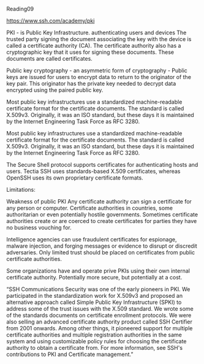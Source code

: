 Reading09

https://www.ssh.com/academy/pki 

PKI - is Public Key Infrastructure.  authenticating users and devices The trusted party signing the document associating the key with the device is called a certificate authority (CA). The certificate authority also has a cryptographic key that it uses for signing these documents. These documents are called certificates.

Public key cryptography - an asymmetric form of cryptography - Public keys are issued for users to encrypt data to return to the originator of the key pair. This originator has the private key needed to decrypt data encrypted using the paired public key.

Most public key infrastructures use a standardized machine-readable certificate format for the certificate documents. The standard is called X.509v3. Originally, it was an ISO standard, but these days it is maintained by the Internet Engineering Task Force as RFC 3280.

Most public key infrastructures use a standardized machine-readable certificate format for the certificate documents. The standard is called X.509v3. Originally, it was an ISO standard, but these days it is maintained by the Internet Engineering Task Force as RFC 3280.

The Secure Shell protocol supports certificates for authenticating hosts and users. Tectia SSH uses standards-based X.509 certificates, whereas OpenSSH uses its own proprietary certificate formats.

Limitations:

Weakness of public PKI 
Any certificate authority can sign a certificate for any person or computer. 
Certificate authorities in countries, some authoritarian or even potentially hostile governments. 
Sometimes certificate authorities create or are coerced to create certificates for parties they have no business vouching for.

Intelligence agencies can use fraudulent certificates for espionage, malware injection, and forging messages or evidence to disrupt or discredit adversaries. Only limited trust should be placed on certificates from public certificate authorities.

Some organizations have and operate prive PKIs using their own internal certificate authority. Potentially more secure, but potentially at a cost.

“SSH Communications Security was one of the early pioneers in PKI. We participated in the standardization work for X.509v3 and proposed an alternative approach called Simple Public Key Infrastructure (SPKI) to address some of the trust issues with the X.509 standard. We wrote some of the standards documents on certificate enrollment protocols. We were also selling an advanced certificate authority product called SSH Certifier from 2001 onwards. Among other things, it pioneered support for multiple certificate authorities and multiple registration authorities in the same system and using customizable policy rules for choosing the certificate authority to obtain a certificate from. For more information, see SSH's contributions to PKI and Certificate management.”
